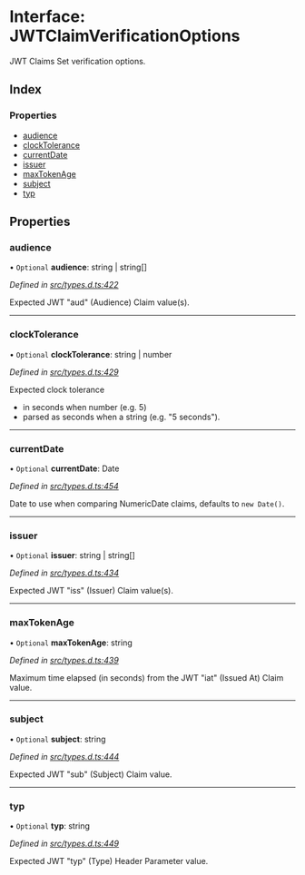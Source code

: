 # Interface: JWTClaimVerificationOptions

JWT Claims Set verification options.

## Index

### Properties

* [audience](_types_d_.jwtclaimverificationoptions.md#audience)
* [clockTolerance](_types_d_.jwtclaimverificationoptions.md#clocktolerance)
* [currentDate](_types_d_.jwtclaimverificationoptions.md#currentdate)
* [issuer](_types_d_.jwtclaimverificationoptions.md#issuer)
* [maxTokenAge](_types_d_.jwtclaimverificationoptions.md#maxtokenage)
* [subject](_types_d_.jwtclaimverificationoptions.md#subject)
* [typ](_types_d_.jwtclaimverificationoptions.md#typ)

## Properties

### audience

• `Optional` **audience**: string \| string[]

*Defined in [src/types.d.ts:422](https://github.com/panva/jose/blob/v3.6.1/src/types.d.ts#L422)*

Expected JWT "aud" (Audience) Claim value(s).

___

### clockTolerance

• `Optional` **clockTolerance**: string \| number

*Defined in [src/types.d.ts:429](https://github.com/panva/jose/blob/v3.6.1/src/types.d.ts#L429)*

Expected clock tolerance
- in seconds when number (e.g. 5)
- parsed as seconds when a string (e.g. "5 seconds").

___

### currentDate

• `Optional` **currentDate**: Date

*Defined in [src/types.d.ts:454](https://github.com/panva/jose/blob/v3.6.1/src/types.d.ts#L454)*

Date to use when comparing NumericDate claims, defaults to `new Date()`.

___

### issuer

• `Optional` **issuer**: string \| string[]

*Defined in [src/types.d.ts:434](https://github.com/panva/jose/blob/v3.6.1/src/types.d.ts#L434)*

Expected JWT "iss" (Issuer) Claim value(s).

___

### maxTokenAge

• `Optional` **maxTokenAge**: string

*Defined in [src/types.d.ts:439](https://github.com/panva/jose/blob/v3.6.1/src/types.d.ts#L439)*

Maximum time elapsed (in seconds) from the JWT "iat" (Issued At) Claim value.

___

### subject

• `Optional` **subject**: string

*Defined in [src/types.d.ts:444](https://github.com/panva/jose/blob/v3.6.1/src/types.d.ts#L444)*

Expected JWT "sub" (Subject) Claim value.

___

### typ

• `Optional` **typ**: string

*Defined in [src/types.d.ts:449](https://github.com/panva/jose/blob/v3.6.1/src/types.d.ts#L449)*

Expected JWT "typ" (Type) Header Parameter value.
